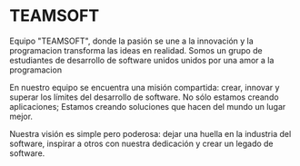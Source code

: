 # TEAMSOFT
Equipo "TEAMSOFT", donde la pasión se une a la innovación y la programacion transforma
las ideas en realidad. Somos un grupo de estudiantes de desarrollo de software unidos unidos por una amor a la
programacion

En nuestro equipo se encuentra una misión compartida: crear, innovar y superar los límites del 
desarrollo de software. No sólo estamos creando aplicaciones; Estamos creando soluciones que hacen del mundo un lugar mejor.

Nuestra visión es simple pero poderosa: dejar una huella en la industria del software, inspirar 
a otros con nuestra dedicación y crear un legado de software.
